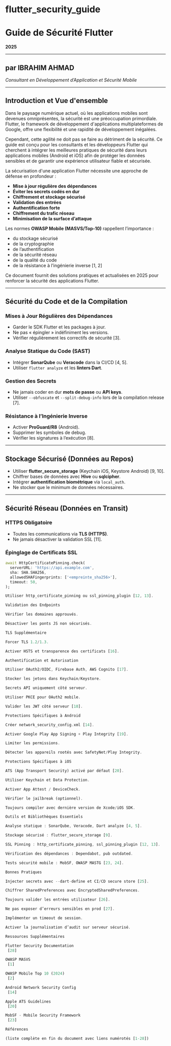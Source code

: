 # flutter_security_guide

# Guide de Sécurité Flutter  
**2025**

---

## par IBRAHIM AHMAD  
*Consultant en Développement d’Application et Sécurité Mobile*

---

## Introduction et Vue d'ensemble  

Dans le paysage numérique actuel, où les applications mobiles sont devenues omniprésentes, la sécurité est une préoccupation primordiale. Flutter, le framework de développement d'applications multiplateformes de Google, offre une flexibilité et une rapidité de développement inégalées.  

Cependant, cette agilité ne doit pas se faire au détriment de la sécurité. Ce guide est conçu pour les consultants et les développeurs Flutter qui cherchent à intégrer les meilleures pratiques de sécurité dans leurs applications mobiles (Android et iOS) afin de protéger les données sensibles et de garantir une expérience utilisateur fiable et sécurisée.  

La sécurisation d'une application Flutter nécessite une approche de défense en profondeur :  

- **Mise à jour régulière des dépendances**  
- **Éviter les secrets codés en dur**  
- **Chiffrement et stockage sécurisé**  
- **Validation des entrées**  
- **Authentification forte**  
- **Chiffrement du trafic réseau**  
- **Minimisation de la surface d’attaque**  

Les normes **OWASP Mobile (MASVS/Top-10)** rappellent l’importance :  
- du stockage sécurisé  
- de la cryptographie  
- de l’authentification  
- de la sécurité réseau  
- de la qualité du code  
- de la résistance à l’ingénierie inverse [1, 2]  

Ce document fournit des solutions pratiques et actualisées en 2025 pour renforcer la sécurité des applications Flutter.  

---

## Sécurité du Code et de la Compilation  

### Mises à Jour Régulières des Dépendances  
- Garder le SDK Flutter et les packages à jour.  
- Ne pas « épingler » indéfiniment les versions.  
- Vérifier régulièrement les correctifs de sécurité [3].  

### Analyse Statique du Code (SAST)  
- Intégrer **SonarQube** ou **Veracode** dans la CI/CD [4, 5].  
- Utiliser `flutter analyze` et les **linters Dart**.  

### Gestion des Secrets  
- Ne jamais coder en dur **mots de passe** ou **API keys**.  
- Utiliser `--obfuscate` et `--split-debug-info` lors de la compilation release [7].  

### Résistance à l’Ingénierie Inverse  
- Activer **ProGuard/R8** (Android).  
- Supprimer les symboles de debug.  
- Vérifier les signatures à l’exécution [8].  

---

## Stockage Sécurisé (Données au Repos)  

- Utiliser **flutter_secure_storage** (Keychain iOS, Keystore Android) [9, 10].  
- Chiffrer bases de données avec **Hive** ou **sqlcipher**.  
- Intégrer **authentification biométrique** via `local_auth`.  
- Ne stocker que le minimum de données nécessaires.  

---

## Sécurité Réseau (Données en Transit)  

### HTTPS Obligatoire  
- Toutes les communications via **TLS (HTTPS)**.  
- Ne jamais désactiver la validation SSL [11].  

### Épinglage de Certificats SSL  
```dart
await HttpCertificatePinning.check(
  serverURL: 'https://api.example.com',
  sha: SHA.SHA256,
  allowedSHAFingerprints: ['<empreinte_sha256>'],
  timeout: 50,
);

Utiliser http_certificate_pinning ou ssl_pinning_plugin [12, 13].

Validation des Endpoints

Vérifier les domaines approuvés.

Désactiver les ponts JS non sécurisés.

TLS Supplémentaire

Forcer TLS 1.2/1.3.

Activer HSTS et transparence des certificats [16].

Authentification et Autorisation

Utiliser OAuth2/OIDC, Firebase Auth, AWS Cognito [17].

Stocker les jetons dans Keychain/Keystore.

Secrets API uniquement côté serveur.

Utiliser PKCE pour OAuth2 mobile.

Valider les JWT côté serveur [18].

Protections Spécifiques à Android

Créer network_security_config.xml [14].

Activer Google Play App Signing + Play Integrity [19].

Limiter les permissions.

Détecter les appareils rootés avec SafetyNet/Play Integrity.

Protections Spécifiques à iOS

ATS (App Transport Security) activé par défaut [20].

Utiliser Keychain et Data Protection.

Activer App Attest / DeviceCheck.

Vérifier le jailbreak (optionnel).

Toujours compiler avec dernière version de Xcode/iOS SDK.

Outils et Bibliothèques Essentiels

Analyse statique : SonarQube, Veracode, Dart analyze [4, 5].

Stockage sécurisé : flutter_secure_storage [9].

SSL Pinning : http_certificate_pinning, ssl_pinning_plugin [12, 13].

Vérification des dépendances : Dependabot, pub outdated.

Tests sécurité mobile : MobSF, OWASP MASTG [23, 24].

Bonnes Pratiques

Injecter secrets avec --dart-define et CI/CD secure store [25].

Chiffrer SharedPreferences avec EncryptedSharedPreferences.

Toujours valider les entrées utilisateur [26].

Ne pas exposer d’erreurs sensibles en prod [27].

Implémenter un timeout de session.

Activer la journalisation d’audit sur serveur sécurisé.

Ressources Supplémentaires

Flutter Security Documentation
 [28]

OWASP MASVS
 [1]

OWASP Mobile Top 10 (2024)
 [2]

Android Network Security Config
 [14]

Apple ATS Guidelines
 [20]

MobSF - Mobile Security Framework
 [23]

Références

(liste complète en fin du document avec liens numérotés [1-28])
